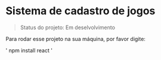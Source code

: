<h1> Sistema de cadastro de jogos</h1>

>   Status do projeto: Em deselvolvimento

Para rodar esse projeto na sua máquina, por favor digite:

'
npm install react
' 
